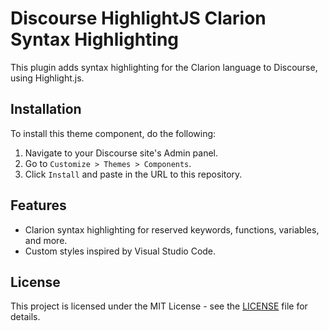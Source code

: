 # Discourse HighlightJS Clarion Syntax Highlighting

This plugin adds syntax highlighting for the Clarion language to Discourse, using Highlight.js.

## Installation

To install this theme component, do the following:

1. Navigate to your Discourse site's Admin panel.
2. Go to `Customize > Themes > Components`.
3. Click `Install` and paste in the URL to this repository.

## Features

- Clarion syntax highlighting for reserved keywords, functions, variables, and more.
- Custom styles inspired by Visual Studio Code.

## License

This project is licensed under the MIT License - see the [LICENSE](LICENSE) file for details.
